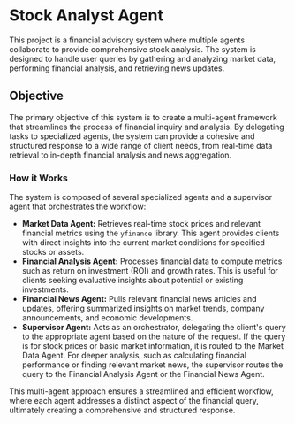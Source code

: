# Stock Analyst Agent

This project is a financial advisory system where multiple agents collaborate to provide comprehensive stock analysis. The system is designed to handle user queries by gathering and analyzing market data, performing financial analysis, and retrieving news updates.

## Objective

The primary objective of this system is to create a multi-agent framework that streamlines the process of financial inquiry and analysis. By delegating tasks to specialized agents, the system can provide a cohesive and structured response to a wide range of client needs, from real-time data retrieval to in-depth financial analysis and news aggregation.

### How it Works

The system is composed of several specialized agents and a supervisor agent that orchestrates the workflow:

*   **Market Data Agent:** Retrieves real-time stock prices and relevant financial metrics using the `yfinance` library. This agent provides clients with direct insights into the current market conditions for specified stocks or assets.
*   **Financial Analysis Agent:** Processes financial data to compute metrics such as return on investment (ROI) and growth rates. This is useful for clients seeking evaluative insights about potential or existing investments.
*   **Financial News Agent:** Pulls relevant financial news articles and updates, offering summarized insights on market trends, company announcements, and economic developments.
*   **Supervisor Agent:** Acts as an orchestrator, delegating the client's query to the appropriate agent based on the nature of the request. If the query is for stock prices or basic market information, it is routed to the Market Data Agent. For deeper analysis, such as calculating financial performance or finding relevant market news, the supervisor routes the query to the Financial Analysis Agent or the Financial News Agent.

This multi-agent approach ensures a streamlined and efficient workflow, where each agent addresses a distinct aspect of the financial query, ultimately creating a comprehensive and structured response.
